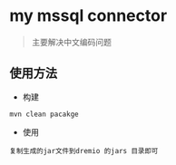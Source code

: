 # my mssql connector 

> 主要解决中文编码问题

## 使用方法

* 构建

```code
mvn clean pacakge
```

* 使用

```code
复制生成的jar文件到dremio 的jars 目录即可
```